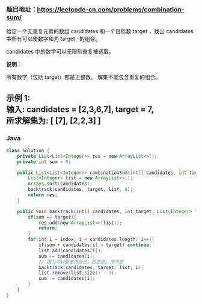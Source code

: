 ### 题目地址：https://leetcode-cn.com/problems/combination-sum/

给定一个无重复元素的数组 candidates 和一个目标数 target ，找出 candidates 中所有可以使数字和为 target ··的组合。

candidates 中的数字可以无限制重复被选取。

**说明**：

所有数字（包括 target）都是正整数。
解集不能包含重复的组合。 <br>

**示例 1**:<br>
输入: candidates = [2,3,6,7], target = 7,
<br>所求解集为:
[
  [7],
  [2,2,3]
]
---

### Java
``` java
class Solution {
    private List<List<Integer>> res = new ArrayList<>();
    private int sum = 0;

    public List<List<Integer>> combinationSum(int[] candidates, int target) {
        List<Integer> list = new ArrayList<>();
        Arrays.sort(candidates);
        backtrack(candidates, target, list, 0);
        return res;
    }

    public void backtrack(int[] candidates, int target, List<Integer> list, int index){
        if(sum == target){
            res.add(new ArrayList<>(list));
            return;
        }
        for(int i = index; i < candidates.length; i++){
            if(sum + candidates[i] > target) continue;
            list.add(candidates[i]);
            sum += candidates[i];
            // 因为可以重复选自己，则还是i,而不是
            backtrack(candidates, target, list, i);
            list.remove(list.size() - 1);
            sum -= candidates[i];
        }
    }
}
```
